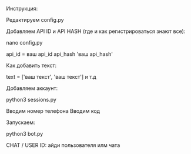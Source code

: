 Инструкция:

Редактируем config.py

Добавляем API ID и API HASH (где и как регистрироваться знают все):

nano config.py

api_id = ваш api_id
api_hash 'ваш api_hash'


Как добавить текст:

text = ['ваш текст', 'ваш текст'] и т.д


Добавляем аккаунт:

python3 sessions.py

Вводим номер телефона
Вводим код

Запускаем:

python3 bot.py

CHAT / USER ID: айди пользователя илм чата

